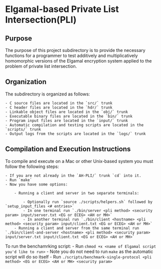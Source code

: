 # Elgamal-based Private List Intersection(PLI)

## Purpose

The purpose of this project subdirectory is to provide the necessary functions for a programmer
to test additively and multiplicatively homomorphic versions of the Elgamal encryption system
applied to the problem of private list intersection.

## Organization

The subdirectory is organized as follows:

	- C source files are located in the `src/` trunk
	- C header files are located in the `hdr/` trunk
	- Linkable object files are located in the `obj/` trunk
	- Executable binary files are located in the `bin/` trunk
	- Program input files are located in the `input/` trunk
	- Automatic compilation and testing scripts are located in the `scripts/` trunk
	- Output logs from the scripts are located in the `logs/` trunk

## Compilation and Execution Instructions

To compile and execute on a Mac or other Unix-based system you must follow the following steps:

	- If you are not already in the `AH-PLI/` trunk `cd` into it.
	- Run `make`
	- Now you have some options:

	    - Running a client and server in two separate terminals:

		    - Optionally run `source ./scripts/helpers.sh` followed by `setup_input_files <# entries>`
		    - In one terminal run `./bin/server <pli method> <security param> input/server.txt <EG or ECEG> <AH or MH>`
		    - In another terminal run `./bin/client <hostname> <pli method> <security param> input/client.txt <EG or ECEG> <AH or MH>`
		- Running a client and server from the same terminal run `./bin/client-and-server <hostname> <pli method> <security param> input/server.txt input/client.txt <EG or ECEG> <AH or MH>`

To run the benchamrking script:
    - Run `chmod +x <name of Elgamal script you'd like to run>`
    - Note you do not need to run `make` as the automatic script will do so itself
    - Run `./scripts/benchmark-single-protocol <pli method> <EG or ECEG> <AH or MH> <security param>`
